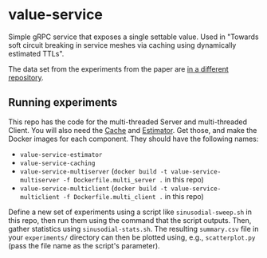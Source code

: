 # value-service

Simple gRPC service that exposes a single settable value. Used in "Towards soft circuit breaking in service meshes via caching using dynamically estimated TTLs".

The data set from the experiments from the paper are [in a different repository](https://github.com/llarsson/value-service-experiments).

## Running experiments

This repo has the code for the multi-threaded Server and multi-threaded Client. You will also need the [Cache](https://github.com/llarsson/value-service-caching) and [Estimator](https://github.com/llarsson/value-service-estimator). Get those, and make the Docker images for each component. They should have the following names:

 * `value-service-estimator`
 * `value-service-caching`
 * `value-service-multiserver` (`docker build -t value-service-multiserver -f Dockerfile.multi_server .` in this repo)
 * `value-service-multiclient` (`docker build -t value-service-multiclient -f Dockerfile.multi_client .` in this repo)

Define a new set of experiments using a script like `sinusodial-sweep.sh` in this repo, then run them using the command that the script outputs. Then, gather statistics using `sinusodial-stats.sh`. The resulting `summary.csv` file in your `experiments/` directory can then be plotted using, e.g., `scatterplot.py` (pass the file name as the script's parameter).

